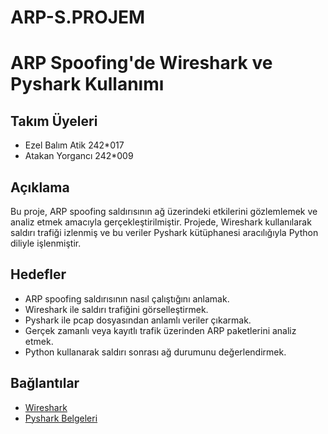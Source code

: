 # ARP-S.PROJEM

# ARP Spoofing'de Wireshark ve Pyshark Kullanımı

##  Takım Üyeleri
- Ezel Balım Atik 242*017
- Atakan Yorgancı 242*009

##  Açıklama
Bu proje, ARP spoofing saldırısının ağ üzerindeki etkilerini gözlemlemek ve analiz etmek amacıyla gerçekleştirilmiştir. Projede, Wireshark kullanılarak saldırı trafiği izlenmiş ve bu veriler Pyshark kütüphanesi aracılığıyla Python diliyle işlenmiştir.

##  Hedefler
- ARP spoofing saldırısının nasıl çalıştığını anlamak.
- Wireshark ile saldırı trafiğini görselleştirmek.
- Pyshark ile pcap dosyasından anlamlı veriler çıkarmak.
- Gerçek zamanlı veya kayıtlı trafik üzerinden ARP paketlerini analiz etmek.
- Python kullanarak saldırı sonrası ağ durumunu değerlendirmek.

##  Bağlantılar
- [Wireshark](https://www.wireshark.org/)
- [Pyshark Belgeleri](https://github.com/KimiNewt/pyshark)


